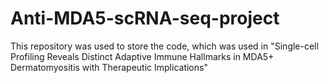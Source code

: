 # Anti-MDA5-scRNA-seq-project
This repository was used to store the code, which was used in "Single-cell Profiling Reveals Distinct Adaptive Immune Hallmarks in MDA5+ Dermatomyositis with Therapeutic Implications"
